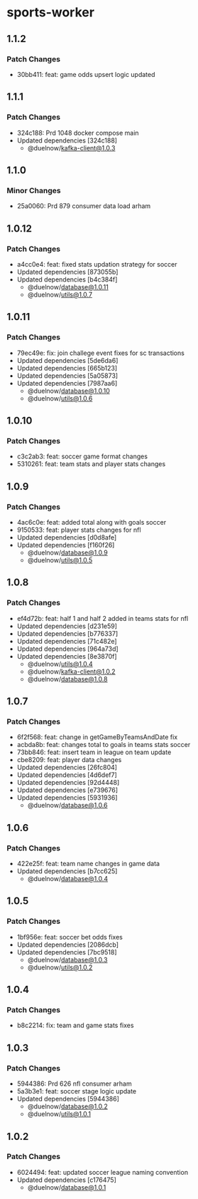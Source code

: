# sports-worker

## 1.1.2

### Patch Changes

- 30bb411: feat: game odds upsert logic updated

## 1.1.1

### Patch Changes

- 324c188: Prd 1048 docker compose main
- Updated dependencies [324c188]
  - @duelnow/kafka-client@1.0.3

## 1.1.0

### Minor Changes

- 25a0060: Prd 879 consumer data load arham

## 1.0.12

### Patch Changes

- a4cc0e4: feat: fixed stats updation strategy for soccer
- Updated dependencies [873055b]
- Updated dependencies [b4c384f]
  - @duelnow/database@1.0.11
  - @duelnow/utils@1.0.7

## 1.0.11

### Patch Changes

- 79ec49e: fix: join challege event fixes for sc transactions
- Updated dependencies [5de6da6]
- Updated dependencies [665b123]
- Updated dependencies [5a05873]
- Updated dependencies [7987aa6]
  - @duelnow/database@1.0.10
  - @duelnow/utils@1.0.6

## 1.0.10

### Patch Changes

- c3c2ab3: feat: soccer game format changes
- 5310261: feat: team stats and player stats changes

## 1.0.9

### Patch Changes

- 4ac6c0e: feat: added total along with goals soccer
- 9150533: feat: player stats changes for nfl
- Updated dependencies [d0d8afe]
- Updated dependencies [f160f26]
  - @duelnow/database@1.0.9
  - @duelnow/utils@1.0.5

## 1.0.8

### Patch Changes

- ef4d72b: feat: half 1 and half 2 added in teams stats for nfl
- Updated dependencies [d231e59]
- Updated dependencies [b776337]
- Updated dependencies [71c482e]
- Updated dependencies [964a73d]
- Updated dependencies [8e3870f]
  - @duelnow/utils@1.0.4
  - @duelnow/kafka-client@1.0.2
  - @duelnow/database@1.0.8

## 1.0.7

### Patch Changes

- 6f2f568: feat: change in getGameByTeamsAndDate fix
- acbda8b: feat: changes total to goals in teams stats soccer
- 73bb846: feat: insert team in league on team update
- cbe8209: feat: player data changes
- Updated dependencies [26fc804]
- Updated dependencies [4d6def7]
- Updated dependencies [92d4448]
- Updated dependencies [e739676]
- Updated dependencies [5931936]
  - @duelnow/database@1.0.6

## 1.0.6

### Patch Changes

- 422e25f: feat: team name changes in game data
- Updated dependencies [b7cc625]
  - @duelnow/database@1.0.4

## 1.0.5

### Patch Changes

- 1bf956e: feat: soccer bet odds fixes
- Updated dependencies [2086dcb]
- Updated dependencies [7bc9518]
  - @duelnow/database@1.0.3
  - @duelnow/utils@1.0.2

## 1.0.4

### Patch Changes

- b8c2214: fix: team and game stats fixes

## 1.0.3

### Patch Changes

- 5944386: Prd 626 nfl consumer arham
- 5a3b3e1: feat: soccer stage logic update
- Updated dependencies [5944386]
  - @duelnow/database@1.0.2
  - @duelnow/utils@1.0.1

## 1.0.2

### Patch Changes

- 6024494: feat: updated soccer league naming convention
- Updated dependencies [c176475]
  - @duelnow/database@1.0.1
